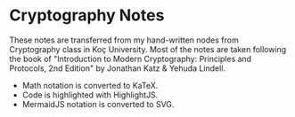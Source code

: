 # Cryptography Notes

These notes are transferred from my hand-written nodes from Cryptography class in Koç University. Most of the notes are taken following the book of "Introduction to Modern Cryptography: Principles and Protocols, 2nd Edition" by Jonathan Katz & Yehuda Lindell.

- Math notation is converted to KaTeX.
- Code is highlighted with HighlightJS.
- MermaidJS notation is converted to SVG.
